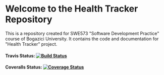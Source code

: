 # Welcome to the Health Tracker Repository
This is a repository created for SWE573 "Software Development Practice" course of Bogazici University. It contains the code and documentation for "Health Tracker" project.

#### Travis Status: [![Build Status](https://travis-ci.org/TalatCikikci/Fall2016Swe573_HealthTracker.svg?branch=master)](https://travis-ci.org/TalatCikikci/Fall2016Swe573_HealthTracker)

#### Coveralls Status: [![Coverage Status](https://coveralls.io/repos/github/TalatCikikci/Fall2016Swe573_HealthTracker/badge.svg)](https://coveralls.io/github/TalatCikikci/Fall2016Swe573_HealthTracker)
